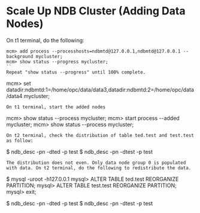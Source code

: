 # Scale Up NDB Cluster (Adding Data Nodes)
On t1 terminal, do the following:
```
mcm> add process --processhosts=ndbmtd@127.0.0.1,ndbmtd@127.0.0.1 --background mycluster;
mcm> show status --progress mycluster;
``
Repeat "show status --progress" until 100% complete.
```
mcm> set datadir:ndbmtd:1=/home/opc/data/data3,datadir:ndbmtd:2=/home/opc/data/data4 mycluster;
```
On t1 terminal, start the added nodes
```
mcm> show status --process mycluster;
mcm> start process --added mycluster;
mcm> show status --process mycluster;
```
On t2 terminal, check the distribution of table ted.test and test.test as follow:
```
$ ndb_desc -pn -dted -p test
$ ndb_desc -pn -dtest -p test
```
The distribution does not even. Only data node group 0 is populated with data. On t2 terminal, do the following to redistribute the data.
```
$ mysql -uroot -h127.0.0.1
mysql> ALTER TABLE ted.test REORGANIZE PARTITION;
mysql> ALTER TABLE test.test REORGANIZE PARTITION;
mysql> exit;

$ ndb_desc -pn -dted -p test
$ ndb_desc -pn -dtest -p test
```
